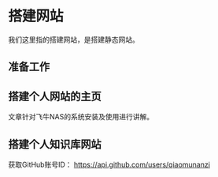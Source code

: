 # 搭建网站

我们这里指的搭建网站，是搭建静态网站。

## 准备工作


## 搭建个人网站的主页

文章针对飞牛NAS的系统安装及使用进行讲解。

## 搭建个人知识库网站



获取GitHub账号ID：
https://api.github.com/users/qiaomunanzi

